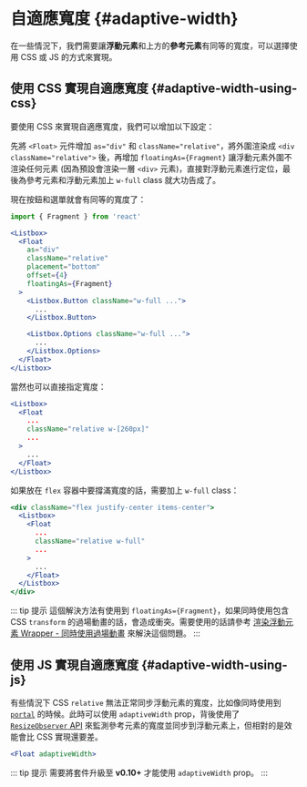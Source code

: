 # 自適應寬度 {#adaptive-width}

在一些情況下，我們需要讓**浮動元素**和上方的**參考元素**有同等的寬度，可以選擇使用 CSS 或 JS 的方式來實現。

## 使用 CSS 實現自適應寬度 {#adaptive-width-using-css}

要使用 CSS 來實現自適應寬度，我們可以增加以下設定：

先將 `<Float>` 元件增加 `as="div"` 和 `className="relative"`，將外圍渲染成 `<div className="relative">` 後，再增加 `floatingAs={Fragment}` 讓浮動元素外圍不渲染任何元素 (因為預設會渲染一層 `<div>` 元素)，直接對浮動元素進行定位，最後為參考元素和浮動元素加上 `w-full` class 就大功告成了。

現在按鈕和選單就會有同等的寬度了：

```jsx {5,6,9,11,15}
import { Fragment } from 'react'

<Listbox>
  <Float
    as="div"
    className="relative"
    placement="bottom"
    offset={4}
    floatingAs={Fragment}
  >
    <Listbox.Button className="w-full ...">
      ...
    </Listbox.Button>

    <Listbox.Options className="w-full ...">
      ...
    </Listbox.Options>
  </Float>
</Listbox>
```

當然也可以直接指定寬度：

```jsx {4}
<Listbox>
  <Float
    ...
    className="relative w-[260px]"
    ...
  >
    ...
  </Float>
</Listbox>
```

如果放在 `flex` 容器中要撐滿寬度的話，需要加上 `w-full` class：

```jsx {5}
<div className="flex justify-center items-center">
  <Listbox>
    <Float
      ...
      className="relative w-full"
      ...
    >
      ...
    </Float>
  </Listbox>
</div>
```

::: tip 提示
這個解決方法有使用到 `floatingAs={Fragment}`，如果同時使用包含 CSS `transform` 的過場動畫的話，會造成衝突。需要使用的話請參考 [渲染浮動元素 Wrapper - 同時使用過場動畫](render-wrapper.md#with-transition) 來解決這個問題。
:::

## 使用 JS 實現自適應寬度 {#adaptive-width-using-js}

有些情況下 CSS `relative` 無法正常同步浮動元素的寬度，比如像同時使用到 [`portal`](other-options.md#portal) 的時候。此時可以使用 `adaptiveWidth` prop，背後使用了 [`ResizeObserver` API](https://developer.mozilla.org/en-US/docs/Web/API/ResizeObserver) 來監測參考元素的寬度並同步到浮動元素上，但相對的是效能會比 CSS 實現還要差。

```jsx
<Float adaptiveWidth>
```

::: tip 提示
需要將套件升級至 **v0.10+** 才能使用 `adaptiveWidth` prop。
:::
